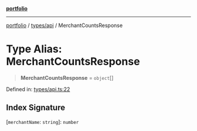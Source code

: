 [**portfolio**](../../../README.md)

***

[portfolio](../../../modules.md) / [types/api](../README.md) / MerchantCountsResponse

# Type Alias: MerchantCountsResponse

> **MerchantCountsResponse** = `object`[]

Defined in: [types/api.ts:22](https://github.com/tnorlund/Portfolio/blob/5c97bcc849fb644a645f57ea445db44c60e6dbda/portfolio/types/api.ts#L22)

## Index Signature

\[`merchantName`: `string`\]: `number`
